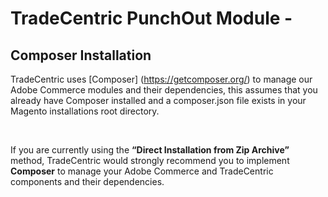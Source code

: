 # TradeCentric PunchOut Module - 

## Composer Installation
TradeCentric uses [Composer] (https://getcomposer.org/) to manage our Adobe Commerce modules and their dependencies, this assumes that you 
already have Composer installed and a composer.json file exists in your Magento installations root directory. 

<br>

If you are currently using the **“Direct Installation from Zip Archive”** method, TradeCentric would strongly recommend you to implement 
**Composer** to manage your Adobe Commerce and TradeCentric components and their dependencies.  
